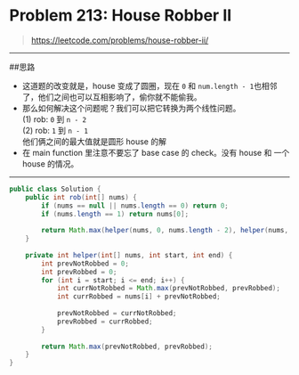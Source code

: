# Problem 213: House Robber II

> https://leetcode.com/problems/house-robber-ii/

-------
##思路
* 这道题的改变就是，house 变成了圆圈，现在 `0` 和 `num.length - 1`也相邻了，他们之间也可以互相影响了，偷你就不能偷我。
* 那么如何解决这个问题呢？我们可以把它转换为两个线性问题。<br/>
(1) rob: `0` 到 `n - 2`  <br/>
(2) rob: `1` 到 `n - 1`  <br/>
他们俩之间的最大值就是圆形 house 的解
* 在 main function 里注意不要忘了 base case 的 check。没有 house 和 一个 house 的情况。

---------


```java
public class Solution {
    public int rob(int[] nums) {
        if (nums == null || nums.length == 0) return 0;
        if (nums.length == 1) return nums[0];
        
        return Math.max(helper(nums, 0, nums.length - 2), helper(nums, 1, nums.length - 1));
    }
    
    private int helper(int[] nums, int start, int end) {
        int prevNotRobbed = 0;
        int prevRobbed = 0;
        for (int i = start; i <= end; i++) {
            int currNotRobbed = Math.max(prevNotRobbed, prevRobbed);
            int currRobbed = nums[i] + prevNotRobbed;
            
            prevNotRobbed = currNotRobbed;
            prevRobbed = currRobbed;
        }
        
        return Math.max(prevNotRobbed, prevRobbed);
    }
}
```

